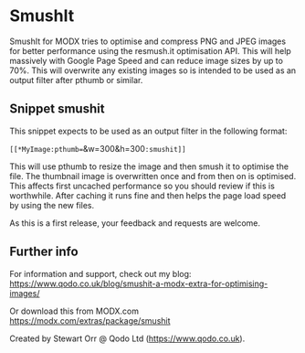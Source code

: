# SmushIt
SmushIt for MODX tries to optimise and compress PNG and JPEG images for better performance using the resmush.it optimisation API. This will help massively with Google Page Speed and can reduce image sizes by up to 70%. This will overwrite any existing images so is intended to be used as an output filter after pthumb or similar.

## Snippet smushit

This snippet expects to be used as an output filter in the following format:

`[[*MyImage:pthumb=`&w=300&h=300`:smushit]]`

This will use pthumb to resize the image and then smush it to optimise the file. The thumbnail image is overwritten once and from then on is optimised. This affects first uncached performance so you should review if this is worthwhile. After caching it runs fine and then helps the page load speed by using the new files.

As this is a first release, your feedback and requests are welcome.


## Further info

For information and support, check out my blog:
https://www.qodo.co.uk/blog/smushit-a-modx-extra-for-optimising-images/

Or download this from MODX.com
https://modx.com/extras/package/smushit

Created by Stewart Orr @ Qodo Ltd (https://www.qodo.co.uk).
